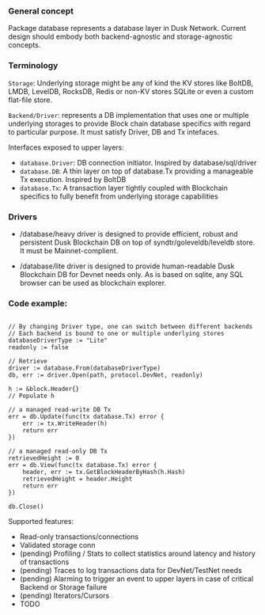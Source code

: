 ### General concept
Package database represents a database layer in Dusk Network. Current design should embody both backend-agnostic and storage-agnostic concepts.

###  Terminology

`Storage`: Underlying storage might be any of kind the KV stores like BoltDB, LMDB, LevelDB, RocksDB, Redis or non-KV stores SQLite or even a custom flat-file store.

`Backend/Driver`: represents a DB implementation that uses one or multiple underlying storages to provide Block chain database specifics with regard to particular purpose. It must satisfy Driver, DB and Tx intefaces.

Interfaces exposed to upper layers:

- `database.Driver`: DB connection initiator. Inspired by database/sql/driver
- `database.DB`: A thin layer on top of database.Tx providing a manageable Tx execution. Inspired by BoltDB
- `database.Tx`: A transaction layer tightly coupled with Blockchain specifics to fully benefit from underlying storage capabilities


### Drivers

- /database/heavy driver is designed to provide efficient, robust and persistent Dusk Blockchain DB on top of syndtr/goleveldb/leveldb store. It must be Mainnet-complient.

- /database/lite driver is designed to provide human-readable Dusk Blockchain DB for Devnet needs only. As is based on sqlite, any SQL browser can be used as blockchain explorer.

### Code example:

```

// By changing Driver type, one can switch between different backends
// Each backend is bound to one or multiple underlying stores
databaseDriverType := "Lite"
readonly := false

// Retrieve
driver := database.From(databaseDriverType)
db, err := driver.Open(path, protocol.DevNet, readonly)

h := &block.Header{}
// Populate h

// a managed read-write DB Tx
err = db.Update(func(tx database.Tx) error {
	err := tx.WriteHeader(h)
	return err
})

// a managed read-only DB Tx
retrievedHeight := 0
err = db.View(func(tx database.Tx) error {
	header, err := tx.GetBlockHeaderByHash(h.Hash)
	retrievedHeight = header.Height
	return err
})

db.Close()

```

Supported features:

- Read-only transactions/connections
- Validated storage conn
- (pending) Profiling / Stats to collect statistics around latency and history of transactions
- (pending) Traces to log transactions data for DevNet/TestNet needs
- (pending) Alarming to trigger an event to upper layers in case of critical Backend or Storage failure
- (pending) Iterators/Cursors
- TODO